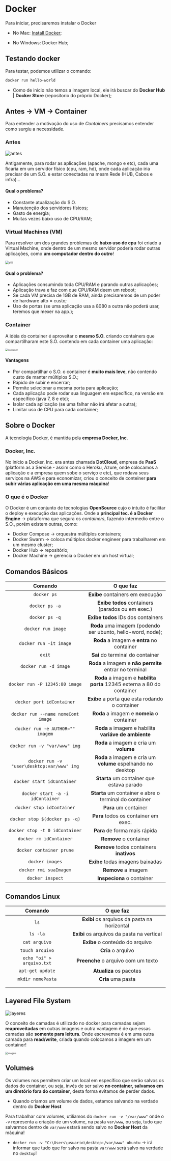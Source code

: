 # Docker

Para iniciar, precisaremos instalar o Docker

* No Mac: [Install Docker](https://www.docker.com/products/docker-desktop);

* No Windows: Docker Hub;

## Testando docker

Para testar, podemos utilizar o comando:

```dockerfile
docker run hello-world
```

* Como de início não temos a imagem local, ele irá buscar do **Docker Hub | Docker Store** (repositorio do próprio Docker);

## Antes → VM → Container

Para entender a motivação do uso de _Containers_ precisamos entender como surgiu a necessidade.

### Antes

![antes](https://s3.amazonaws.com/caelum-online-public/646-docker/01/imagens/sistema-operacional.png)

Antigamente, para rodar as aplicações (apache, mongo e etc), cada uma ficaria em um servidor físico (cpu, ram, hd), onde cada aplicação iria precisar de um S.O. e estar conectadas na mesm Rede (HUB, Cabos e infra)...

#### Qual o problema?

* Constante atualização do S.O.
* Manutenção dos servidores físicos;
* Gasto de energia;
* Muitas vezes baixo uso de CPU/RAM;

### Virtual Machines (VM)

Para resolver um dos grandes problemas de **baixo uso de cpu** foi criado a Virtual Machine, onde dentro de um mesmo servidor poderia rodar outras aplicações, como **um computador dentro do outro**!

<img src="https://s3.amazonaws.com/caelum-online-public/646-docker/01/imagens/aplicacoes-maquinas-virtuais.png" alt="vm" style="zoom:67%;" />

#### Qual o problema?

* Aplicações consumindo toda CPU/RAM e parando outras aplicações;
* Aplicação trava e faz com que CPU/RAM deem um reboot;
* Se cada VM precisa de 1GB de RAM, ainda precisaremos de um poder de hardware alto = custo;
* Uso de portas (se uma aplicação usa a 8080 a outra não poderá usar, teremos que mexer na app.);

### Container

A idéia do container é aproveitar o **mesmo S.O.** criando containers que compartilharam este S.O. contendo em cada container uma aplicação:

<img src="https://s3.amazonaws.com/caelum-online-public/646-docker/01/imagens/container.png" alt="container" style="zoom:50%;" />

#### Vantagens

* Por compartilhar o S.O. o container é **muito mais leve**, não contendo custo de manter múltiplos S.O.;
* Rápido de subir e encerrar;
* Permite selecionar a mesma porta para aplicação;
* Cada aplicação pode rodar sua linguagem em específico, na versão em específico (java 7, 8 e etc);
* Isolar cada aplicação (se uma falhar não irá afetar a outra);
* Limitar uso de CPU para cada container;

## Sobre o Docker

A tecnologia Docker, é mantida pela **empresa Docker, Inc.** 

### Docker, Inc.

No início a Docker, Inc. era antes chamada **DotCloud**, empresa de **PaaS** (platform as a Service - assim como o Heroku, Azure, onde colocamos a aplicação e a empresa quem sobe o serviço e etc), que rodava seus serviços na AWS e para economizar, criou o conceito de conteiner **para subir várias aplicação em uma mesma máquina**!

### O que é o Docker

O Docker é um conjunto de tecnologias **OpenSource** cujo o intuito é facilitar o deploy e execução das aplicações. Onde a **principal tec. é a Docker Engine** → plataforma que segura os _containers_, fazendo intermedio entre o S.O., porém existem outras, como:

* Docker Compose → orquestra múltiplos containers;
* Docker Swarm → coloca múltiplos docker engineer para trabalharem em um mesmo cluster;
* Docker Hub → repositório;
* Docker Machine → gerencia o Docker em um host virtual;

## Comandos Básicos

|                  Comando                   |                          O que faz                           |
| :----------------------------------------: | :----------------------------------------------------------: |
|                `docker ps`                 |               **Exibe** containers em execução               |
|               `docker ps -a`               |       **Exibe todos** containers (parados ou em exec.)       |
|               `docker ps -q`               |              **Exibe todos** IDs dos containers              |
|             `docker run image`             | **Roda** uma imagem (podendo ser ubunto, hello-word, node);  |
|           `docker run -it image`           |          **Roda** a imagem e **entra** no container          |
|                   `exit`                   |               **Sai** do terminal do container               |
|           `docker run -d image`            |    **Roda** a imagem e **não permite** entrar no terminal    |
|       `docker run -P 12345:80 image`       | **Roda** a imagem e **habilita porta** 12345 externa a 80 do container |
|         `docker port idContainer`          |        **Exibe** a porta que esta rodando o container        |
|     `docker run --name nomeCont image`     |          **Roda** a imagem e **nomeia** o container          |
|      `docker run -e AUTHOR="" imagem`      |     **Roda** a imagem e habilita **variáve de ambiente**     |
|       `docker run -v "var/www" img`        |            **Roda** a imagem e cria um **volume**            |
| `docker run -v "user\desktop:var/www" img` | **Roda** a imagem e cria um **volume** espelhando no desktop |
|         `docker start idContainer`         |          **Starta** um container que estava parado           |
|      `docker start -a -i idContainer`      |    **Starta** um container e abre o terminal do container    |
|         `docker stop idContainer`          |                    **Para** um container                     |
|       `docker stop $(docker ps -q)`        |             **Para** todos os container em exec.             |
|       `docker stop -t 0 idContainer`       |                **Para** de forma mais rápida                 |
|          `docker rm idContainer`           |                    **Remove** o container                    |
|          `docker container prune`          |           **Remove** todos containers **inativos**           |
|              `docker images`               |               **Exibe** todas imagens baixadas               |
|           `docker rmi suaImagem`           |                     **Remove** a imagem                      |
|              `docker inspect`              |                  **Inspeciona** o container                  |

## Comandos Linux

|          Comando          |                  O que faz                   |
| :-----------------------: | :------------------------------------------: |
|           `ls`            | **Exibi** os arquivos da pasta na horizontal |
|         `ls -la`          |  **Exibi** os arquivos da pasta na vertical  |
|       `cat arquivo`       |       **Exibe** o conteúdo do arquivo        |
|      `touch arquivo`      |              **Cria** o arquivo              |
| `echo "oi" > arquivo.txt` |     **Preenche** o arquivo com um texto      |
|     `apt-get update`      |           **Atualiza** os pacotes            |
|     `mkdir nomePasta`     |              **Cria** uma pasta              |
|                           |                                              |
|                           |                                              |

## Layered File System

![layeres](https://s3.amazonaws.com/caelum-online-public/646-docker/02/imagens/camadas.png)

O conceito de camadas é utilizado no docker para camadas sejam **reaproveitadas** em outras imagens e outra vantagem é de que essas camadas são **somente para leitura**. Onde escrevemos é em uma outra camada para **read/write**, criada quando colocamos a imagem em um container!

<img src="https://s3.amazonaws.com/caelum-online-public/646-docker/02/imagens/imagem-varios-containers.png" alt="imagem" style="zoom:50%;" />

## Volumes

Os volumes nos permitem criar um local em específico que serão salvos os dados do container, ou seja, invés de ser salvo **no container, salvamos em um diretório fora do container**, desta forma evitamos de perder dados.

* Quando criamos um volume de dados, estamos salvando na verdade dentro do **Docker Host** 

Para trabalhar com volumes, utiliamos do `docker run -v "/var/www"` onde o `-v` representa a criação de um volume, na pasta `var/www`, ou seja, tudo que salvarmos dentro de `var/www` estará sendo salvo no **Docker Host** da máquina!

* `docker run -v "C:\Users\usuario\desktop:/var/www" ubuntu` -> irá informar que tudo que for salvo na pasta `var/www` será salvo na verdade no `desktop`!